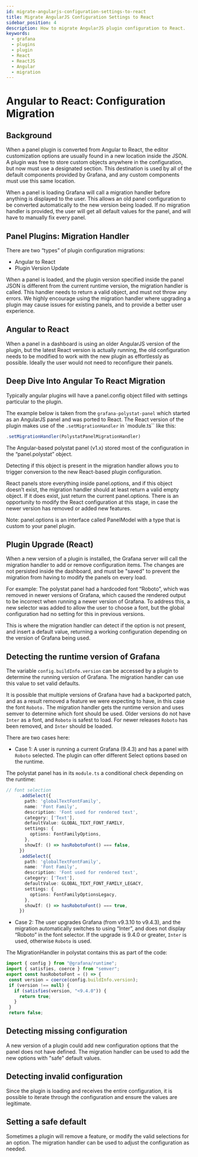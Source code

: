 ```yaml
---
id: migrate-angularjs-configuration-settings-to-react
title: Migrate AngularJS Configuration Settings to React
sidebar_position: 4
description: How to migrate AngularJS plugin configuration to React.
keywords:
  - grafana
  - plugins
  - plugin
  - React
  - ReactJS
  - Angular
  - migration
---
```


# Angular to React: Configuration Migration

## Background

When a panel plugin is converted from Angular to React, the editor customization options are usually found in a new location inside the JSON. A plugin was free to store custom objects anywhere in the configuration, but now must use a designated section.  This destination is used by all of the default components provided by Grafana, and any custom components must use this same location.

When a panel is loading Grafana will call a migration handler before anything is displayed to the user. This allows an old panel configuration to be converted automatically to the new version being loaded. If no migration handler is provided, the user will get all default values for the panel, and will have to manually fix every panel.

## Panel Plugins: Migration Handler

There are two “types” of plugin configuration migrations:

- Angular to React
- Plugin Version Update

When a panel is loaded, and the plugin version specified inside the panel JSON  is different from the current runtime version, the migration handler is called. This handler needs to return a valid object, and must not throw any errors. We highly encourage using the migration handler where upgrading a plugin may cause issues for existing panels, and to provide a better user experience.

## Angular to React

When a panel in a dashboard is using an older AngularJS version of the plugin, but the latest React version is actually running, the old configuration needs to be modified to work with the new plugin as effortlessly as possible.  Ideally the user would not need to reconfigure their panels.

## Deep Dive Into Angular To React Migration

Typically angular plugins will have a panel.config object filled with settings particular to the plugin.

The example  below is taken from the `grafana-polystat-panel` which started as an AngularJS panel and was ported to React.  The React version of the plugin makes use of the `.setMigrationHandler` in `module.ts`` like this:

```TYPESCRIPT
.setMigrationHandler(PolystatPanelMigrationHandler)
```

The Angular-based polystat panel (v1.x) stored most of the configuration in the “panel.polystat” object.

Detecting if this object is present in the migration handler allows you to trigger conversion to the new React-based plugin configuration.

React panels store everything inside panel.options, and if this object doesn’t exist, the migration handler should at least return a valid empty object. If it does exist, just return the current panel.options.  There is an opportunity to modify the React configuration at this stage, in case the newer version has removed or added new features.

Note: panel.options is an interface called PanelModel with a type that is custom to your panel plugin.

## Plugin Upgrade (React)

When a new version of a plugin is installed, the Grafana server will call the migration handler to add or remove configuration items. The changes are not persisted inside the dashboard, and must be "saved" to prevent the migration from having to modify the panels on every load.

For example: The polystat panel had a hardcoded font “Roboto”, which was removed in newer versions of Grafana, which caused the rendered output to be incorrect when running a newer version of Grafana. To address this, a new selector was added to allow the user to choose a font, but the global configuration had no setting for this in previous versions.

This is where the migration handler can detect if the option is not present, and insert a default value, returning a working configuration depending on the version of Grafana being used.

## Detecting the runtime version of Grafana

The variable `config.buildInfo.version` can be accessed by a plugin to determine the running version of Grafana.  The migration handler can use this value to set valid defaults.

It is possible that multiple versions of Grafana have had a backported patch, and as a result removed a feature we were expecting to have, in this case the font `Roboto.`  The migration handler gets the runtime version and uses semver to determine which font should be used.  Older versions do not have `Inter` as a font, and `Roboto` is safest to load.  For newer releases `Roboto` has been removed, and `Inter` should be loaded.

There are two cases here:

- Case 1: A user is running a current Grafana (9.4.3) and has a panel with `Roboto` selected. The plugin can offer different Select options based on the runtime.

The polystat panel has in its `module.ts` a conditional check depending on the runtime:

```TYPESCRIPT
// font selection
     .addSelect({
       path: 'globalTextFontFamily',
       name: 'Font Family',
       description: 'Font used for rendered text',
       category: ['Text'],
       defaultValue: GLOBAL_TEXT_FONT_FAMILY,
       settings: {
         options: FontFamilyOptions,
       },
       showIf: () => hasRobotoFont() === false,
     })
     .addSelect({
       path: 'globalTextFontFamily',
       name: 'Font Family',
       description: 'Font used for rendered text',
       category: ['Text'],
       defaultValue: GLOBAL_TEXT_FONT_FAMILY_LEGACY,
       settings: {
         options: FontFamilyOptionsLegacy,
       },
       showIf: () => hasRobotoFont() === true,
     })
```

- Case 2: The user upgrades Grafana (from v9.3.10 to v9.4.3), and the migration automatically switches to using “Inter”, and does not display “Roboto” in the font selector. If the upgrade is 9.4.0 or greater, `Inter` is used, otherwise `Roboto` is used.

The MigrationHandler in polystat contains this as part of the code:

```TYPESCRIPT
import { config } from "@grafana/runtime";
import { satisfies, coerce } from "semver";
export const hasRobotoFont = () => {
 const version = coerce(config.buildInfo.version);
 if (version !== null) {
   if (satisfies(version, "<9.4.0")) {
     return true;
   }
 }
 return false;
```

## Detecting missing configuration

A new version of a plugin could add new configuration options that the panel does not have defined.  The migration handler can be used to add the new options with "safe" default values.

## Detecting invalid configuration

Since the plugin is loading and receives the entire configuration, it is possible to iterate through the configuration and ensure the values are legitimate.

## Setting a safe default

Sometimes a plugin will remove a feature, or modify the valid selections for an option.  The migration handler can be used to adjust the configuration as needed.

